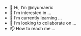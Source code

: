 - 👋 Hi, I’m @nyumaeric
- 👀 I’m interested in ...
- 🌱 I’m currently learning ...
- 💞️ I’m looking to collaborate on ...
- 📫 How to reach me ...

<!---
nyumaeric/nyumaeric is a ✨ special ✨ repository because its `README.md` (this file) appears on your GitHub profile.
You can click the Preview link to take a look at your changes.
--->
